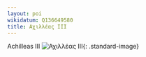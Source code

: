 ```yaml
---
layout: poi
wikidatum: Q136649580
title: Αχιλλέας ΙΙΙ 
---
```


Achilleas III
![Αχιλλέας ΙΙΙ](https://www.ertnews.gr/wp-content/uploads/2021/10/Clipboard-%CF%88%CF%88-768x433.jpg){: .standard-image}
